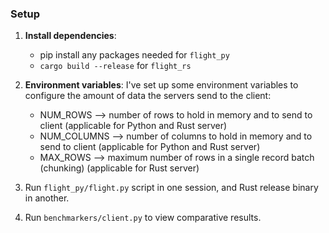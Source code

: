 ### Setup

1. **Install dependencies**:
    - pip install any packages needed for `flight_py`
    - `cargo build --release` for `flight_rs`

2. **Environment variables**: I've set up some environment variables to configure the amount of data the servers send to the client:
    - NUM_ROWS --> number of rows to hold in memory and to send to client (applicable for Python and Rust server)
    - NUM_COLUMNS --> number of columns to hold in memory and to send to client (applicable for Python and Rust server)
    - MAX_ROWS --> maximum number of rows in a single record batch (chunking) (applicable for Rust server)

3. Run `flight_py/flight.py` script in one session, and Rust release binary in another.

4. Run `benchmarkers/client.py` to view comparative results.